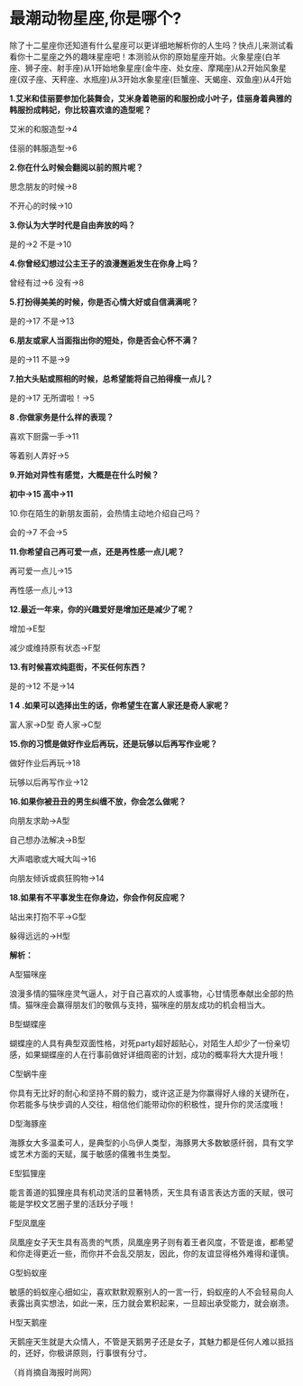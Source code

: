 # 最潮动物星座,你是哪个?

除了十二星座你还知道有什么星座可以更详细地解析你的人生吗？快点儿来测试看看你十二星座之外的趣味星座吧！本测验从你的原始星座开始。火象星座(白羊座、狮子座、射手座)从1开始地象星座(金牛座、处女座、摩羯座)从2开始风象星座(双子座、天秤座、水瓶座)从3开始水象星座(巨蟹座、天蝎座、双鱼座)从4开始 

**1.艾米和佳丽要参加化装舞会，艾米身着艳丽的和服扮成小叶子，佳丽身着典雅的韩服扮成韩妃，你比较喜欢谁的造型呢？**

艾米的和服造型→4 

佳丽的韩服造型→6 

**2.你在什么时候会翻阅以前的照片呢？**

思念朋友的时候→8 

不开心的时候→10 

**3.你认为大学时代是自由奔放的吗？**

是的→2 不是→10 

**4.你曾经幻想过公主王子的浪漫邂逅发生在你身上吗？**

曾经有过→6 没有→8 

**5.打扮得美美的时候，你是否心情大好或自信满满呢？**

是的→17 不是→13 

**6.朋友或家人当面指出你的短处，你是否会心怀不满？**

是的→11 不是→9 

**7.拍大头贴或照相的时候，总希望能将自己拍得瘦一点儿？**

是的→17 无所谓啦！→5 

**8 .你做家务是什么样的表现？**

喜欢下厨露一手→11 

等着别人弄好→5 

**9.开始对异性有感觉，大概是在什么时候？**

**初中→15 高中→11**

10.你在陌生的新朋友面前，会热情主动地介绍自己吗？ 

会的→7 不会→5 

**11.你希望自己再可爱一点，还是再性感一点儿呢？**

再可爱一点儿→15 

再性感一点儿→13 

**12.最近一年来，你的兴趣爱好是增加还是减少了呢？**

增加→E型 

减少或维持原有状态→F型 

**13.有时候喜欢纯逛街，不买任何东西？**

是的→12 不是→14 

**1 4 .如果可以选择出生的话，你希望生在富人家还是奇人家呢？**

富人家→D型 奇人家→C型 

**15.你的习惯是做好作业后再玩，还是玩够以后再写作业呢？**

做好作业后再玩→18 

玩够以后再写作业→12 

**16.如果你被丑丑的男生纠缠不放，你会怎么做呢？**

向朋友求助→A型 

自己想办法解决→B型 

大声唱歌或大喊大叫→16 

向朋友倾诉或疯狂购物→14 

**18.如果有不平事发生在你身边，你会作何反应呢？**

站出来打抱不平→G型 

躲得远远的→H型 

**解析：**

A型猫咪座 

浪漫多情的猫咪座灵气逼人，对于自己喜欢的人或事物，心甘情愿奉献出全部的热情。猫咪座会赢得朋友们的敬佩与支持，猫咪座的朋友成功的机会相当大。 

B型蝴蝶座 

蝴蝶座的人具有典型双面性格，对死party超好超贴心，对陌生人却少了一份亲切感，如果蝴蝶座的人在行事前做好详细周密的计划，成功的概率将大大提升哦！ 

C型蜗牛座 

你具有无比好的耐心和坚持不屑的毅力，或许这正是为你赢得好人缘的关键所在，你若能多与快步调的人交往，相信他们能带动你的积极性，提升你的灵活度哦！ 

D型海豚座 

海豚女大多温柔可人，是典型的小鸟伊人类型，海豚男大多数敏感纤弱，具有文学或艺术方面的天赋，属于敏感的儒雅书生类型。 

E型狐狸座 

能言善道的狐狸座具有机动灵活的显著特质，天生具有语言表达方面的天赋，很可能是学校文艺圈子里的活跃分子哦！ 

F型凤凰座 

凤凰座女子天生具有高贵的气质，凤凰座男子则有着王者风度，不管是谁，都希望和你走得更近一些，而你并不会乱交朋友，因此，你的友谊显得格外难得和谨慎。 

G型蚂蚁座 

敏感的蚂蚁座心细如尘，喜欢默默观察别人的一言一行，蚂蚁座的人不会轻易向人表露出真实想法，如此一来，压力就会累积起来，一旦超出承受能力，就会崩溃。 

H型天鹅座 

天鹅座天生就是大众情人，不管是天鹅男子还是女子，其魅力都是任何人难以抵挡的，还好，你极讲原则，行事很有分寸。 

（肖肖摘自海报时尚网）